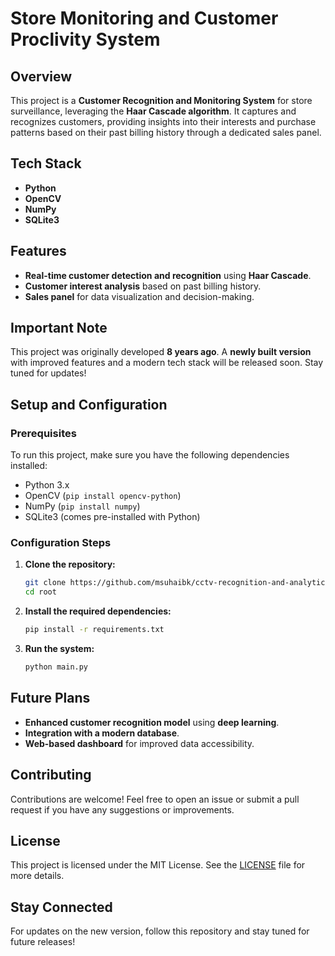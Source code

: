 # Store Monitoring and Customer Proclivity System

## Overview
This project is a **Customer Recognition and Monitoring System** for store surveillance, leveraging the **Haar Cascade algorithm**. It captures and recognizes customers, providing insights into their interests and purchase patterns based on their past billing history through a dedicated sales panel.

## Tech Stack
- **Python**
- **OpenCV**
- **NumPy**
- **SQLite3**

## Features
- **Real-time customer detection and recognition** using **Haar Cascade**.
- **Customer interest analysis** based on past billing history.
- **Sales panel** for data visualization and decision-making.

## Important Note
This project was originally developed **8 years ago**. A **newly built version** with improved features and a modern tech stack will be released soon. Stay tuned for updates!

## Setup and Configuration
### Prerequisites
To run this project, make sure you have the following dependencies installed:
- Python 3.x
- OpenCV (`pip install opencv-python`)
- NumPy (`pip install numpy`)
- SQLite3 (comes pre-installed with Python)

### Configuration Steps
1. **Clone the repository:**
   ```bash
   git clone https://github.com/msuhaibk/cctv-recognition-and-analytics-using-openCV-haarcascade-algo
   cd root
   ```
2. **Install the required dependencies:**
   ```bash
   pip install -r requirements.txt
   ```
3. **Run the system:**
   ```bash
   python main.py
   ```

## Future Plans
- **Enhanced customer recognition model** using **deep learning**.
- **Integration with a modern database**.
- **Web-based dashboard** for improved data accessibility.

## Contributing
Contributions are welcome! Feel free to open an issue or submit a pull request if you have any suggestions or improvements.

## License
This project is licensed under the MIT License. See the [LICENSE](LICENSE) file for more details.

## Stay Connected
For updates on the new version, follow this repository and stay tuned for future releases!

